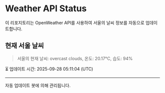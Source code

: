 
# Weather API Status

이 리포지토리는 OpenWeather API를 사용하여 서울의 날씨 정보를 자동으로 업데이트합니다.

## 현재 서울 날씨
> 서울의 현재 날씨: overcast clouds, 온도: 20.17°C, 습도: 94%

⏳ 업데이트 시간: 2025-09-28 05:11:04 (UTC)

---
자동 업데이트 봇에 의해 관리됩니다.
